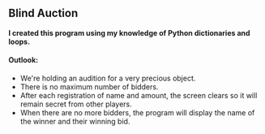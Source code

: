 ## Blind Auction ##
__I created this program using my knowledge of Python dictionaries and loops.__  
#### Outlook: ####
* We're holding an audition for a very precious object.  
* There is no maximum number of bidders.
* After each registration of name and amount, the screen clears so it will remain secret from other players.  
* When there are no more bidders, the program will display the name of the winner and their winning bid.




